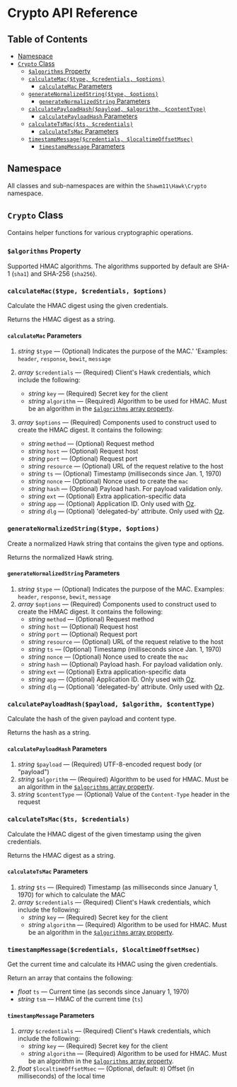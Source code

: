 Crypto API Reference
====================

Table of Contents
-----------------

<!--lint disable list-item-spacing-->

- [Namespace](#namespace)
- [`Crypto` Class](#crypto-class)
  - [`$algorithms` Property](#algorithms-property)
  - [`calculateMac($type, $credentials, $options)`](#calculatemactype-credentials-options)
    - [`calculateMac` Parameters](#calculatemac-parameters)
  - [`generateNormalizedString($type, $options)`](#generatenormalizedstringtype-options)
    - [`generateNormalizedString` Parameters](#generatenormalizedstring-parameters)
  - [`calculatePayloadHash($payload, $algorithm, $contentType)`](#calculatepayloadhashpayload-algorithm-contenttype)
    - [`calculatePayloadHash` Parameters](#calculatepayloadhash-parameters)
  - [`calculateTsMac($ts, $credentials)`](#calculatetsmacts-credentials)
    - [`calculateTsMac` Parameters](#calculatetsmac-parameters)
  - [`timestampMessage($credentials, $localtimeOffsetMsec)`](#timestampmessagecredentials-localtimeoffsetmsec)
    - [`timestampMessage` Parameters](#timestampmessage-parameters)

Namespace
---------

All classes and sub-namespaces are within the `Shawm11\Hawk\Crypto` namespace.

`Crypto` Class
--------------

Contains helper functions for various cryptographic operations.

### `$algorithms` Property

Supported HMAC algorithms. The algorithms supported by default are SHA-1
(`sha1`) and SHA-256 (`sha256`).

### `calculateMac($type, $credentials, $options)`

Calculate the HMAC digest using the given credentials.

Returns the HMAC digest as a string.

#### `calculateMac` Parameters

1. _string_ `$type` — (Optional) Indicates the purpose of the MAC.'
   'Examples: `header`, `response`, `bewit`, `message`
1. _array_ `$credentials` — (Required) Client's Hawk credentials, which include
   the following:
   - _string_ `key` — (Required) Secret key for the client
   - _string_ `algorithm` — (Required) Algorithm to be used for HMAC. Must be an
     algorithm in the [`$algorithms` array property](#algorithms-property).

1. _array_ `$options` — (Required) Components used to construct used to create
   the HMAC digest. It contains the following:
   - _string_ `method` — (Optional) Request method
   - _string_ `host` — (Optional) Request host
   - _string_ `port` — (Optional) Request port
   - _string_ `resource` — (Optional) URL of the request relative to the host
   - _string_ `ts` — (Optional) Timestamp (milliseconds since Jan. 1, 1970)
   - _string_ `nonce` — (Optional) Nonce used to create the `mac`
   - _string_ `hash` — (Optional) Payload hash. For payload validation only.
   - _string_ `ext` — (Optional) Extra application-specific data
   - _string_ `app` — (Optional) Application ID. Only used with [Oz](https://github.com/shawm11/oz-auth-php).
   - _string_ `dlg` — (Optional) 'delegated-by' attribute. Only used with [Oz](https://github.com/shawm11/oz-auth-php).

### `generateNormalizedString($type, $options)`

Create a normalized Hawk string that contains the given type and options.

Returns the normalized Hawk string.

#### `generateNormalizedString` Parameters

1. _string_ `$type` — (Optional) Indicates the purpose of the MAC.
   Examples: `header`, `response`, `bewit`, `message`
1. _array_ `$options` — (Required) Components used to construct used to create
   the HMAC digest. It contains the following:
   - _string_ `method` — (Optional) Request method
   - _string_ `host` — (Optional) Request host
   - _string_ `port` — (Optional) Request port
   - _string_ `resource` — (Optional) URL of the request relative to the host
   - _string_ `ts` — (Optional) Timestamp (milliseconds since Jan. 1, 1970)
   - _string_ `nonce` — (Optional) Nonce used to create the `mac`
   - _string_ `hash` — (Optional) Payload hash. For payload validation only.
   - _string_ `ext` — (Optional) Extra application-specific data
   - _string_ `app` — (Optional) Application ID. Only used with [Oz](https://github.com/shawm11/oz-auth-php).
   - _string_ `dlg` — (Optional) 'delegated-by' attribute. Only used with [Oz](https://github.com/shawm11/oz-auth-php).

### `calculatePayloadHash($payload, $algorithm, $contentType)`

Calculate the hash of the given payload and content type.

Returns the hash as a string.

#### `calculatePayloadHash` Parameters

1. _string_ `$payload` — (Required) UTF-8-encoded request body (or "payload")
1. _string_ `$algorithm` — (Required) Algorithm to be used for HMAC. Must be an
   algorithm in the [`$algorithms` array property](#algorithms-property).
1. _string_ `$contentType` — (Optional) Value of the `Content-Type` header in
   the request

### `calculateTsMac($ts, $credentials)`

Calculate the HMAC digest of the given timestamp using the given credentials.

Returns the HMAC digest as a string.

#### `calculateTsMac` Parameters

1. _string_ `$ts` — (Required) Timestamp (as milliseconds since January 1, 1970)
   for which to calculate the MAC
1. _array_ `$credentials` — (Required) Client's Hawk credentials, which include
   the following:
   - _string_ `key` — (Required) Secret key for the client
   - _string_ `algorithm` — (Required) Algorithm to be used for HMAC. Must be an
     algorithm in the [`$algorithms` array property](#algorithms-property).

### `timestampMessage($credentials, $localtimeOffsetMsec)`

Get the current time and calculate its HMAC using the given credentials.

Return an array that contains the following:

- _float_ `ts` — Current time (as seconds since January 1, 1970)
- _string_ `tsm` — HMAC of the current time (`ts`)

#### `timestampMessage` Parameters

1. _array_ `$credentials` — (Required) Client's Hawk credentials, which include
   the following:
   - _string_ `key` — (Required) Secret key for the client
   - _string_ `algorithm` — (Required) Algorithm to be used for HMAC. Must be an
     algorithm in the [`$algorithms` array property](#algorithms-property).
1. _float_ `$localtimeOffsetMsec` — (Optional, default: `0`) Offset (in
   milliseconds) of the local time

<!--lint enable list-item-spacing-->
